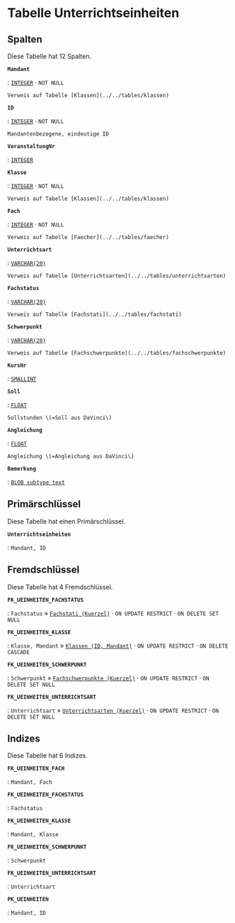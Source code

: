 # Tabelle **Unterrichtseinheiten**

## Spalten

Diese Tabelle hat 12 Spalten.

**`Mandant`**

:   [`INTEGER`](https://firebirdsql.org/file/documentation/html/en/refdocs/fblangref40/firebird-40-language-reference.html#fblangref40-datatypes-inttypes) · `NOT NULL`

    Verweis auf Tabelle [Klassen](../../tables/klassen)

**`ID`**

:   [`INTEGER`](https://firebirdsql.org/file/documentation/html/en/refdocs/fblangref40/firebird-40-language-reference.html#fblangref40-datatypes-inttypes) · `NOT NULL`

    Mandantenbezogene, eindeutige ID

**`VeranstaltungNr`**

:   [`INTEGER`](https://firebirdsql.org/file/documentation/html/en/refdocs/fblangref40/firebird-40-language-reference.html#fblangref40-datatypes-inttypes)

**`Klasse`**

:   [`INTEGER`](https://firebirdsql.org/file/documentation/html/en/refdocs/fblangref40/firebird-40-language-reference.html#fblangref40-datatypes-inttypes) · `NOT NULL`

    Verweis auf Tabelle [Klassen](../../tables/klassen)

**`Fach`**

:   [`INTEGER`](https://firebirdsql.org/file/documentation/html/en/refdocs/fblangref40/firebird-40-language-reference.html#fblangref40-datatypes-inttypes) · `NOT NULL`

    Verweis auf Tabelle [Faecher](../../tables/faecher)

**`Unterrichtsart`**

:   [`VARCHAR(20)`](https://firebirdsql.org/file/documentation/html/en/refdocs/fblangref40/firebird-40-language-reference.html#fblangref40-datatypes-chartypes)

    Verweis auf Tabelle [Unterrichtsarten](../../tables/unterrichtsarten)

**`Fachstatus`**

:   [`VARCHAR(20)`](https://firebirdsql.org/file/documentation/html/en/refdocs/fblangref40/firebird-40-language-reference.html#fblangref40-datatypes-chartypes)

    Verweis auf Tabelle [Fachstati](../../tables/fachstati)

**`Schwerpunkt`**

:   [`VARCHAR(20)`](https://firebirdsql.org/file/documentation/html/en/refdocs/fblangref40/firebird-40-language-reference.html#fblangref40-datatypes-chartypes)

    Verweis auf Tabelle [Fachschwerpunkte](../../tables/fachschwerpunkte)

**`KursNr`**

:   [`SMALLINT`](https://firebirdsql.org/file/documentation/html/en/refdocs/fblangref40/firebird-40-language-reference.html#fblangref40-datatypes-inttypes)

**`Soll`**

:   [`FLOAT`](https://firebirdsql.org/file/documentation/html/en/refdocs/fblangref40/firebird-40-language-reference.html#fblangref40-datatypes-floattypes)

    Sollstunden \(=Soll aus DaVinci\)

**`Angleichung`**

:   [`FLOAT`](https://firebirdsql.org/file/documentation/html/en/refdocs/fblangref40/firebird-40-language-reference.html#fblangref40-datatypes-floattypes)

    Angleichung \(=Angleichung aus DaVinci\)

**`Bemerkung`**

:   [`BLOB subtype text`](https://firebirdsql.org/file/documentation/html/en/refdocs/fblangref40/firebird-40-language-reference.html#fblangref40-datatypes-bnrytypes)

## Primärschlüssel

Diese Tabelle hat einen Primärschlüssel.

**`Unterrichtseinheiten`**

:   `Mandant, ID`

## Fremdschlüssel

Diese Tabelle hat 4 Fremdschlüssel.

**`FK_UEINHEITEN_FACHSTATUS`**

:   `Fachstatus` » [`Fachstati (Kuerzel)`](../../tables/fachstati) · `ON UPDATE RESTRICT` · `ON DELETE SET NULL`

**`FK_UEINHEITEN_KLASSE`**

:   `Klasse, Mandant` » [`Klassen (ID, Mandant)`](../../tables/klassen) · `ON UPDATE RESTRICT` · `ON DELETE CASCADE`

**`FK_UEINHEITEN_SCHWERPUNKT`**

:   `Schwerpunkt` » [`Fachschwerpunkte (Kuerzel)`](../../tables/fachschwerpunkte) · `ON UPDATE RESTRICT` · `ON DELETE SET NULL`

**`FK_UEINHEITEN_UNTERRICHTSART`**

:   `Unterrichtsart` » [`Unterrichtsarten (Kuerzel)`](../../tables/unterrichtsarten) · `ON UPDATE RESTRICT` · `ON DELETE SET NULL`

## Indizes

Diese Tabelle hat 6 Indizes.

**`FK_UEINHEITEN_FACH`**

:   `Mandant, Fach`

**`FK_UEINHEITEN_FACHSTATUS`**

:   `Fachstatus`

**`FK_UEINHEITEN_KLASSE`**

:   `Mandant, Klasse`

**`FK_UEINHEITEN_SCHWERPUNKT`**

:   `Schwerpunkt`

**`FK_UEINHEITEN_UNTERRICHTSART`**

:   `Unterrichtsart`

**`PK_UEINHEITEN`**

:   `Mandant, ID`
